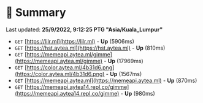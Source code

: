 # 📖 Summary
Last updated: **25/9/2022, 9:12:25 PTG "Asia/Kuala_Lumpur"**

- `GET` [https://lilr.ml](https://lilr.ml) - **Up** (5906ms)
- `GET` [https://hst.aytea.ml](https://hst.aytea.ml) - **Up** (810ms)
- `GET` [https://memeapi.aytea.ml/gimme](https://memeapi.aytea.ml/gimme) - **Up** (17969ms)
- `GET` [https://color.aytea.ml/4b31d6.png](https://color.aytea.ml/4b31d6.png) - **Up** (1567ms)
- `GET` [https://memeapi.aytea.ml](https://memeapi.aytea.ml) - **Up** (870ms)
- `GET` [https://memeapi.aytea14.repl.co/gimme](https://memeapi.aytea14.repl.co/gimme) - **Up** (980ms)
